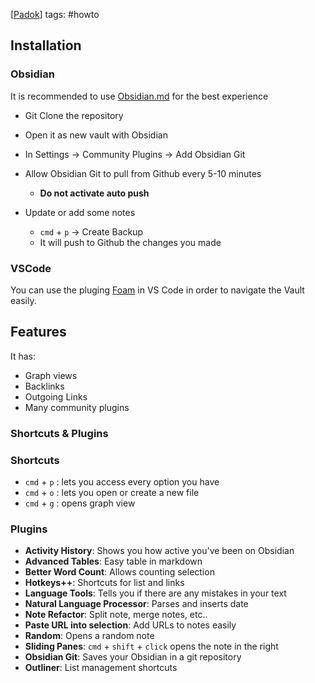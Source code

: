 [[Padok]]
tags: #howto

##  Installation 

### Obsidian
It is recommended to use [Obsidian.md](https://obsidian.md/) for the best experience

- Git Clone the repository
- Open it as new vault with Obsidian
- In Settings -> Community Plugins -> Add Obsidian Git
- Allow Obsidian Git to pull from Github every 5-10 minutes
	- **Do not activate auto push**

- Update or add some notes
	- `cmd` +  `p` -> Create Backup
	- It will push to Github the changes you made

### VSCode

You can use the pluging [Foam](https://foambubble.github.io/foam/) in VS Code in order to navigate the Vault easily.

## Features

It has:

- Graph views 
- Backlinks
- Outgoing Links
- Many community plugins

### Shortcuts & Plugins 

### Shortcuts

- `cmd` + `p` : lets you access every option you have
- `cmd` + `o` : lets you open or create a new file
- `cmd` + `g` : opens graph view

### Plugins

- **Activity History**: Shows you how active you've been on Obsidian
- **Advanced Tables**: Easy table in markdown
- **Better Word Count**: Allows counting selection
- **Hotkeys++**: Shortcuts for list and links
- **Language Tools**: Tells you if there are any mistakes in your text
- **Natural Language Processor**: Parses and inserts date
- **Note Refactor**: Split note, merge notes, etc..
- **Paste URL into selection**: Add URLs to notes easily
- **Random**: Opens a random note
- **Sliding Panes**: `cmd` + `shift`  + `click` opens the note in the right
- **Obsidian Git**: Saves your Obsidian in a git repository
- **Outliner**: List management shortcuts

[//begin]: # "Autogenerated link references for markdown compatibility"
[Padok]: Padok "🔥 Padok"
[//end]: # "Autogenerated link references"